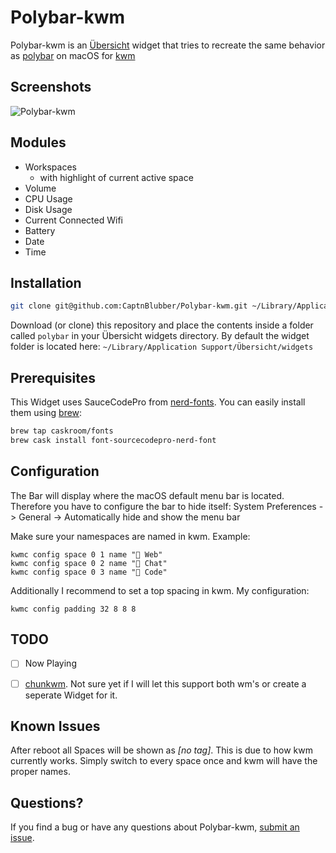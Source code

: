 
# Polybar-kwm

Polybar-kwm is an [Übersicht](https://github.com/felixhageloh/uebersicht) widget that tries to recreate the same behavior as [polybar](https://github.com/jaagr/polybar) on macOS for [kwm](https://github.com/koekeishiya/kwm)

## Screenshots
![Polybar-kwm](https://i.imgur.com/CQd6ILB.png)

## Modules

- Workspaces
  - with highlight of current active space
- Volume
- CPU Usage
- Disk Usage
- Current Connected Wifi
- Battery
- Date
- Time


## Installation

```bash
git clone git@github.com:CaptnBlubber/Polybar-kwm.git ~/Library/Application Support/Übersicht/widgets/polybar
```

Download (or clone) this repository and place the contents inside a folder called `polybar` in your Übersicht widgets directory. By default the widget folder is located here: `~/Library/Application Support/Übersicht/widgets`

## Prerequisites

This Widget uses SauceCodePro from [nerd-fonts](https://github.com/ryanoasis/nerd-fonts). You can easily install them using [brew](https://github.com/caskroom/homebrew-fonts):
```bash
brew tap caskroom/fonts
brew cask install font-sourcecodepro-nerd-font
```

## Configuration
The Bar will display where the macOS default menu bar is located. Therefore you have to configure the bar to hide itself:
System Preferences -> General -> Automatically hide and show the menu bar

Make sure your namespaces are named in kwm. Example:
``` 
kwmc config space 0 1 name " Web"
kwmc config space 0 2 name " Chat"
kwmc config space 0 3 name " Code"
```
Additionally I recommend to set a top spacing in kwm. My configuration:
```
kwmc config padding 32 8 8 8
```

## TODO
- [ ] Now Playing
- [ ] [chunkwm](https://github.com/koekeishiya/chunkwm). Not sure yet if I will let this support both wm's or create a seperate Widget for it.


## Known Issues

After reboot all Spaces will be shown as *[no tag]*. This is due to how kwm currently works. Simply switch to every space once and kwm will have the proper names.


## Questions?

If you find a bug or have any questions about Polybar-kwm,  [submit an issue](https://github.com/CaptnBlubber/Polybar-kwm/issues/new).

